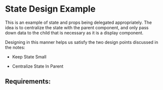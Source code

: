 # State Design Example

This is an example of state and props being delegated appropriately. The idea is to centralize the state with the parent component, and only pass down data to the child that is necessary as it is a display component.

Designing in this manner helps us satisfy the two design points discussed in the notes:

* Keep State Small

* Centralize State In Parent

## Requirements:
